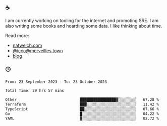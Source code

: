 ### ☕

I am currently working on tooling for the internet and promoting SRE. I am also writing some books and hoarding some data. I like thinking about time. 

Read more:

 - [natwelch.com](https://natwelch.com)
 - [@icco@merveilles.town](https://merveilles.town/@icco)
 - [blog](https://writing.natwelch.com)

### 🕒

<!--START_SECTION:waka-->

```txt
From: 23 September 2023 - To: 23 October 2023

Total Time: 29 hrs 57 mins

Other                            ████████████████▓░░░░░░░░   67.28 %
Terraform                        ███░░░░░░░░░░░░░░░░░░░░░░   11.42 %
TypeScript                       ██░░░░░░░░░░░░░░░░░░░░░░░   07.66 %
Go                               █░░░░░░░░░░░░░░░░░░░░░░░░   04.22 %
YAML                             ▓░░░░░░░░░░░░░░░░░░░░░░░░   02.72 %
```

<!--END_SECTION:waka-->
